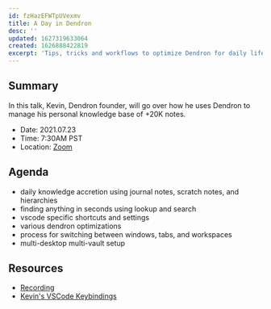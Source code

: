 ```yaml
---
id: fzHazEFWTpUVexmv
title: A Day in Dendron
desc: ''
updated: 1627319633064
created: 1626888422819
excerpt: 'Tips, tricks and workflows to optimize Dendron for daily life'
---
```

## Summary

In this talk, Kevin, Dendron founder, will go over how he uses Dendron to manage his personal knowledge base of +20K notes. 

- Date: 2021.07.23
- Time: 7:30AM PST
- Location: [Zoom](https://us02web.zoom.us/j/89174320990?pwd=aTRrNzRvK3NhK2VOQThRZC9aaXVEdz09)


## Agenda
- daily knowledge accretion using journal notes, scratch notes, and hierarchies
- finding anything in seconds using lookup and search
- vscode specific shortcuts and settings 
- various dendron optimizations 
- process for switching between windows, tabs, and workspaces
- multi-desktop multi-vault setup

## Resources
- [Recording](https://www.youtube.com/watch?v=1mXGyG9ikD4)
- [Kevin's VSCode Keybindings](https://gist.github.com/kevinslin/8f17cbc9ba03c9137c41351e2cec6a7a)
